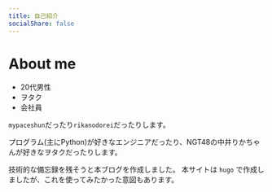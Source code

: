 ```yaml
---
title: 自己紹介
socialShare: false
---
```

# About me

* 20代男性
* ヲタク
* 会社員

`mypaceshun`だったり`rikanodorei`だったりします。

プログラム(主にPython)が好きなエンジニアだったり、NGT48の中井りかちゃんが好きなヲタクだったりします。

技術的な備忘録を残そうと本ブログを作成しました。
本サイトは `hugo` で作成しましたが、これを使ってみたかった意図もあります。
